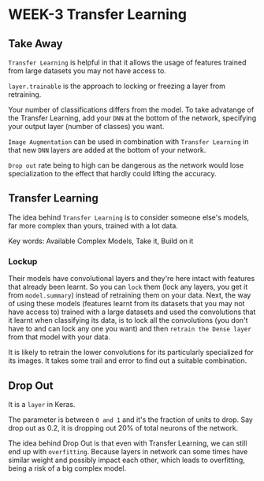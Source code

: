 # WEEK-3 Transfer Learning 

## Take Away

`Transfer Learning` is helpful in that it allows the usage of features trained from large datasets you may not have access to.

`layer.trainable` is the approach to locking or freezing a layer from retraining.

Your number of classifications differs from the model. To take advatange of the Transfer Learning, add your `DNN` at the bottom of the network, specifying your output layer (number of classes) you want.

`Image Augmentation` can be used in combination with `Transfer Learning` in that new `DNN` layers are added at the bottom of your network.

`Drop out` rate being to high can be dangerous as the network would lose specialization to the effect that hardly could lifting the accuracy. 

## Transfer Learning 

The idea behind `Transfer Learning` is to consider someone else's models, far more complex than yours, trained with a lot data. 

Key words: Available Complex Models, Take it, Build on it

### Lockup 
Their models have convolutional layers and they're here intact with features that already been learnt. So you can `lock` them (lock any layers, you get it from `model.summary`) instead of retraining them on your data. Next, the way of using these models (features learnt from its datasets that you may not have access to) trained with a large datasets and used the convolutions that it learnt when classifying its data, is to lock all the convolutions (you don't have to and can lock any one you want) and then `retrain the Dense layer` from that model with your data.

It is likely to retrain the lower convolutions for its particularly specialized for its images. It takes some trail and error to find out a suitable combination.

## Drop Out

It is a `layer` in Keras.

The parameter is between `0 and 1` and it's the fraction of units to drop. Say drop out as 0.2, it is dropping out 20% of total neurons of the network. 

The idea behind Drop Out is that even with Transfer Learning, we can still end up with `overfitting`. Because layers in network can some times have similar weight and possibly impact each other, which leads to overfitting, being a risk of a big complex model. 

